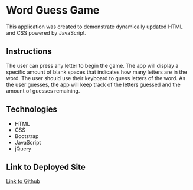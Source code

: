 # Word Guess Game
This application was created to demonstrate dynamically updated HTML and CSS powered by JavaScript.

## Instructions
The user can press any letter to begin the game. The app will display a specific amount of blank spaces that indicates how many letters are in the word. The user should use their keyboard to guess letters of the word. As the user guesses, the app will keep track of the letters guessed and the amount of guesses remaining.

## Technologies
* HTML
* CSS
* Bootstrap
* JavaScript
* jQuery

## Link to Deployed Site
[Link to Github](https://jennyboerner.github.io/Word-Guess-Game/)